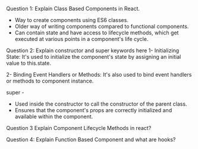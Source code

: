 Question 1: Explain Class Based Components in React.
- Way to create components using ES6 classes.
- Older way of writing components compared to functional components.
- Can contain state and have access to lifecycle methods, which get executed at various
points in a component's life cycle.

Question 2: Explain constructor and super keywords here
1- Initializing State: It's used to initialize the component's state by assigning an 
initial value to this.state.

2- Binding Event Handlers or Methods: It's also used to bind event handlers or methods
to component instance.

super - 
- Used inside the constructor to call the constructor of the parent class.
- Ensures that the component's props are correctly initialized and available within 
the component.

Question 3
Explain Component Lifecycle Methods in react?

Question 4: Explain Function Based Component and what are hooks? 



